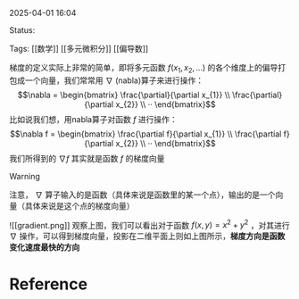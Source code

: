 2025-04-01  16:04

Status:

Tags: [[数学]] [[多元微积分]] [[偏导数]]

梯度的定义实际上非常的简单，即将多元函数 $f(x_{1},x_{2},...)$ 的各个维度上的偏导打包成一个向量，我们常常用 $\nabla$ (nabla)算子来进行操作：
$$\nabla = \begin{bmatrix}
 \frac{\partial}{\partial x_{1}} \\
 \frac{\partial}{\partial x_{2}} \\
 ··
\end{bmatrix}$$
比如说我们想，用nabla算子对函数 $f$ 进行操作：
$$\nabla f = \begin{bmatrix}
 \frac{\partial f}{\partial x_{1}} \\
 \frac{\partial f}{\partial x_{2}} \\
 ··
\end{bmatrix}$$
我们所得到的 $\nabla f$ 其实就是函数 $f$ 的梯度向量

> [!warning]
> 注意， $\nabla$ 算子输入的是函数（具体来说是函数里的某一个点），输出的是一个向量（具体来说是这个点的梯度向量）

![[gradient.png]]
观察上图，我们可以看出对于函数 $f(x,y)=x^2+y^2$ ，对其进行 $\nabla$ 操作，可以得到梯度向量，投影在二维平面上则如上图所示，**梯度方向是函数变化速度最快的方向**
# Reference